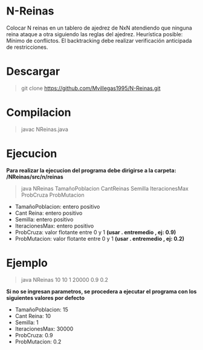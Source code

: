 # N-Reinas

Colocar N reinas en un tablero de ajedrez de NxN atendiendo que ninguna reina ataque a otra siguiendo las reglas del ajedrez. Heurística posible: Mínimo de conflictos. El backtracking debe realizar verificación anticipada de restricciones.

# Descargar 

> git clone https://github.com/Mvillegas1995/N-Reinas.git

# Compilacion

> javac NReinas.java

# Ejecucion

**Para realizar la ejecucion del programa debe dirigirse a la carpeta:  /NReinas/src/n/reinas**  

> java NReinas TamañoPoblacion CantReinas Semilla IteracionesMax ProbCruza ProbMutacion

- TamañoPoblacion: entero positivo  
- Cant Reina: entero positivo  
- Semilla: entero positivo  
- IteracionesMax: entero positivo  
- ProbCruza: valor flotante entre 0 y 1 **(usar . entremedio , ej: 0.9)**
- ProbMutacion: valor flotante entre 0 y 1 **(usar . entremedio , ej: 0.2)**  


# Ejemplo

> java NReinas 10 10 1 20000 0.9 0.2


**Si no se ingresan parametros, se procedera a ejecutar el programa con los siguientes valores por defecto**


- TamañoPoblacion: 15
- Cant Reina: 10  
- Semilla: 1  
- IteracionesMax: 30000  
- ProbCruza: 0.9
- ProbMutacion: 0.2  

 
